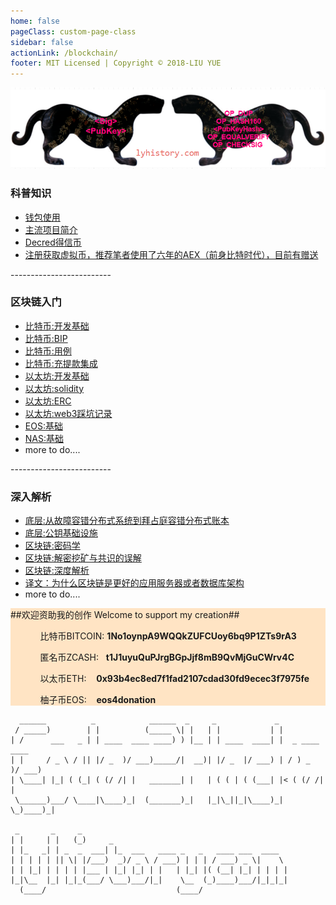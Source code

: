 ```yaml
---
home: false
pageClass: custom-page-class
sidebar: false
actionLink: /blockchain/
footer: MIT Licensed | Copyright © 2018-LIU YUE
---
```


<img class="header" src="/docs/docs_image/blockchain/bitcoin.png"/>
<!--Private: <a href="https://github.com/lyhistory/learn_coding/blob/master/blockchain/courselist.md">课程列表</a>-->

<div>
    <h3>科普知识</h3>
	<ul>
		<li><a href="/docs/blockchain/wallets" >钱包使用</a></li>
		<li><a href="/docs/blockchain/ecosystem/crypto" >主流项目简介</a></li>
        <li><a href="/docs/blockchain/ecosystem/decred" >Decred得信币</a></li>
        <li><a href="https://www.aex.plus/page/m_regist.html#/?invite_code=392896&invite_type=20">注册获取虚拟币，推荐笔者使用了六年的AEX（前身比特时代），目前有赠送</a></li>
	</ul>
    <p>-------------------------</p>
	<h3>区块链入门</h3>
	<ul>
		<li><a href="/docs/blockchain/btc/btc_dev">比特币:开发基础</a></li>
		<li><a href="/docs/blockchain/btc/btc_bip">比特币:BIP</a></li>
		<li><a href="/docs/blockchain/btc/btc_dev_usecase">比特币:用例</a></li>
		<li><a href="/docs/blockchain/btc/btc_payment_integrate">比特币:充提款集成</a></li>
		<li><a href="/docs/blockchain/ethereum/eth_dev">以太坊:开发基础</a></li>
		<li><a href="/docs/blockchain/ethereum/eth_solidity">以太坊:solidity</a></li>
		<li><a href="/docs/blockchain/ethereum/eth_erc">以太坊:ERC</a></li>
		<li><a href="/docs/blockchain/ethereum/eth_web3">以太坊:web3踩坑记录</a></li>
		<li><a href="/docs/blockchain/ecosystem/eos_dev">EOS:基础</a></li>
		<li><a href="/docs/blockchain/ecosystem/nas_dev">NAS:基础</a></li>
		<li>more to do....</li>
	</ul>
	<p>-------------------------</p>
	<h3>深入解析</h3>
	<ul>
		<li><a href="/docs/software/highlevel/distrubuted_system" >底层:从故障容错分布式系统到拜占庭容错分布式账本</a></li>
		<li><a href="/docs/software/highlevel/publickeyinfrastructure">底层:公钥基础设施</a></li>
		<li><a href="/docs/blockchain/blockchain_cryptography" >区块链:密码学</a></li>
		<li><a href="/docs/blockchain/blockchain_consensus" >区块链:解密挖矿与共识的误解</a></li>
		<li><a href="/docs/blockchain/blockchain_indepth">区块链:深度解析</a></li>
		<!--<li><a href="/docs/blockchain/btc/btc_indepth">比特币:深度解析</a></li>-->
		<!--<li><a href="/docs/blockchain/ethereum/eth_indepth">以太坊:深度解析</a></li>-->
		<!--<li><a href="/docs/blockchain/ethereum/eth_security">以太坊:安全解析</a></li>-->
		<li><a href="/docs/blockchain/blockchain_as_new_architecture" >译文：为什么区块链是更好的应用服务器或者数据库架构</a></li>
		<li>more to do....</li>
	</ul>
</div>


<div style="background-color:bisque;">
	<span>##欢迎资助我的创作 Welcome to support my creation##</span>
	<ul>
		<ol>比特币BITCOIN:&nbsp;<strong>1No1oynpA9WQQkZUFCUoy6bq9P1ZTs9rA3</strong></ol>
		<ol>匿名币ZCASH:&nbsp;&nbsp;&nbsp;<strong>t1J1uyuQuPJrgBGpJjf8mB9QvMjGuCWrv4C</strong></ol>
		<ol>以太币ETH:&nbsp;&nbsp;&nbsp;&nbsp;<strong>0x93b4ec8ed7f1fad2107cdad30fd9ecec3f7975fe</strong></ol>
		<ol>柚子币EOS:&nbsp;&nbsp;&nbsp;&nbsp;<strong>eos4donation</strong></ol>
	</ul>
</div>


```
  ______          _            ______  _     _             _                
 / _____)        | |          (_____ \| |   | |           | |               
| /      ___   _ | | ____  ____ ____) ) |__ | | ____  ____| |  _ ____  ____ 
| |     / _ \ / || |/ _  )/ ___)_____/|  __)| |/ _  |/ ___) | / ) _  )/ ___)
| \____| |_| ( (_| ( (/ /| |   _______| |   | ( ( | ( (___| |< ( (/ /| |    
 \______)___/ \____|\____)_|  (_______)_|   |_|\_||_|\____)_| \_)____)_|    
                                                                            
 _       _     _                                                            
| |     | |   (_)     _                                                     
| |_   _| | _  _  ___| |_  ___   ____ _   _   ____ ___  ____                
| | | | | || \| |/___)  _)/ _ \ / ___) | | | / ___) _ \|    \               
| | |_| | | | | |___ | |_| |_| | |   | |_| |( (__| |_| | | | |              
|_|\__  |_| |_|_(___/ \___)___/|_|    \__  (_)____)___/|_|_|_|              
  (____/                             (____/                                 
```





